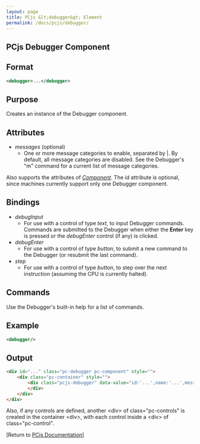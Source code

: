 ```yaml
---
layout: page
title: PCjs &lt;debugger&gt; Element
permalink: /docs/pcjs/debugger/
---
```


PCjs Debugger Component
---

Format
---
```xml
<debugger>...</debugger>
```

Purpose
---
Creates an instance of the Debugger component.

Attributes
---
* *messages* (optional)
	* One or more message categories to enable, separated by |. By default, all message categories are disabled.
	See the Debugger's "m" command for a current list of message categories.

Also supports the attributes of *[Component](/docs/pcjs/component/)*. The *id* attribute is optional, since machines
currently support only one Debugger component.

Bindings
---
* *debugInput*
	* For use with a control of type *text*, to input Debugger commands.  Commands are submitted to the Debugger
	when either the **Enter** key is pressed or the *debugEnter* control (if any) is clicked.
* *debugEnter*
	* For use with a control of type *button*, to submit a new command to the Debugger (or resubmit the last command).
* *step*
	* For use with a control of type *button*, to step over the next instruction (assuming the CPU is currently halted).

Commands
---
Use the Debugger's built-in help for a list of commands.

Example
---
```xml
<debugger/>
```

Output
---
```html
<div id="..." class="pc-debugger pc-component" style="">
    <div class="pc-container" style="">
        <div class="pcjs-debugger" data-value="id:'...',name:'...',messages:'...'">
        </div>
    </div>
</div>
```

Also, if any controls are defined, another &lt;div&gt; of class="pc-controls" is created in the container &lt;div&gt;,
with each control inside a &lt;div&gt; of class="pc-control".

[Return to [PCjs Documentation](..)]
